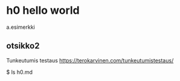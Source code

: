 # h0 hello world

a.esimerkki

## otsikko2

Tunkeutumis testaus https://terokarvinen.com/tunkeutumistestaus/

  $ ls
  h0.md
